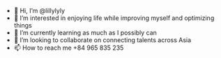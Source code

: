 - 👋 Hi, I’m @lillylyly
- 👀 I’m interested in enjoying life while improving myself and optimizing things
- 🌱 I’m currently learning as much as I possibly can
- 💞️ I’m looking to collaborate on connecting talents across Asia 
- 📫 How to reach me +84 965 835 235

<!---
lillylyly/lillylyly is a ✨ special ✨ repository because its `README.md` (this file) appears on your GitHub profile.
You can click the Preview link to take a look at your changes.
--->
